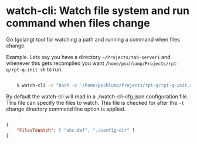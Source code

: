 watch-cli: Watch file system and run command when files change
==============================================================

Go (golang) tool for watching a path and running a command when files change.

Example.   Lets say you have a directory `~/Projects/tab-server1` and whenever this gets recompiled
you want `/home/pschlump/Projects/rpt-q/rpt-q-init.sh` to run.

``` bash

	$ watch-cli -c "bash -c '/home/pschlump/Projects/rpt-q/rpt-q-init.sh'" ~/Projects/tab-server1/ 

```

By default the watch-cli will read in a ./watch-cli-cfg.json configuration file.
This file can specify the files to watch.  This file is checked for after the `-t` change directory
command line option is applied.

```JSON

{
	"FilesToWatch": [ "abc.def", "./config-dir" ]
}

```
